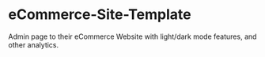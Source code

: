 # eCommerce-Site-Template
Admin page to their eCommerce Website with light/dark mode features, and other analytics.
